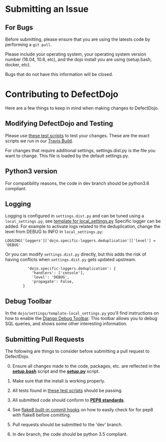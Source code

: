 # Submitting an Issue

## For Bugs

Before submitting, please ensure that you are using the latests code by performing a `git pull`.

Please include your operating system, your operating system version number (16.04, 10.6, etc), and the dojo install you are using (setup.bash, docker, etc).

Bugs that do not have this information will be closed.

# Contributing to DefectDojo

Here are a few things to keep in mind when making changes to DefectDojo.

## Modifying DefectDojo and Testing

Please use [these test scripts](./tests) to test your changes. These are the exact scripts we run in our [Travis Build](https://travis-ci.org/OWASP/django-DefectDojo).

For changes that require additional settings, settings.dist.py is the file you want to change. This file is loaded by the default settings.py.

## Python3 version
For compatibility reasons, the code in dev branch should be python3.6 compliant.

## Logging
Logging is configured in `settings.dist.py` and can be tuned using a `local_settings.py`, see [template for local_settings.py](dojo/settings/template-local_settings)
Specific logger can be added. For example to activate logs related to the deduplication, change the level from DEBUG to INFO in `local_settings.py`:


```
LOGGING['loggers']['dojo.specific-loggers.deduplication']['level'] = 'DEBUG'
```

Or you can modify `settings.dist.py` directly, but this adds the risk of having conflicts when `settings.dist.py` gets updated upstream. 

```
          'dojo.specific-loggers.deduplication': {
            'handlers': ['console'],
            'level': 'DEBUG',
            'propagate': False,
        }
```

## Debug Toolbar
In the `dojo/settings/template-local_settings.py` you'll find instructions on how to enable the [Django Debug Toolbar](https://github.com/jazzband/django-debug-toolbar).
This toolbar allows you to debug SQL queries, and shows some other interesting information.

## Submitting Pull Requests

The following are things to consider before submitting a pull request to
DefectDojo.

0. Ensure all changes made to the code, packages, etc. are reflected in the
[__setup.bash__][setup_bash] script and the [__setup.py__][setup_py] script.


0. Make sure that the install is working properly.

0. All tests found in [these test scripts](./tests) should be passing.

0. All submitted code should conform to [__PEP8 standards__][pep8].

0. See [flake8 built-in commit hooks] on how to easily check for for pep8 with flake8 before comitting.

0. Pull requests should be submitted to the 'dev' branch.

0. In dev branch, the code should be python 3.5 compliant.

[dojo_settings]: /dojo/settings/settings.dist.py "DefectDojo settings file"
[setup_py]: /setup.py "Python setup script"
[setup_bash]: /setup.bash "Bash setup script"
[pep8]: https://www.python.org/dev/peps/pep-0008/ "PEP8"
[flake8 built-in commit hooks]: https://flake8.pycqa.org/en/latest/user/using-hooks.html#built-in-hook-integration

   

